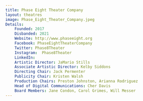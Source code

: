 ```yaml
---
title: Phase Eight Theater Company
layout: theatres
image: Phase_Eight_Theater_Company.jpeg
Details:
    Founded: 2017
    Disbanded: 2021
    Website: http://www.phaseeight.org
    Facebook: PhaseEightTheaterCompany
    Twitter: Phase8Theater
    Instagram: 	Phase8Theater
    LinkedIn: 
    Artistic Director: JaMario Stills
    Associate Artistic Director: Kelby Siddons
    Directing Chair: Jack Permenter
    Publicity Chair: Kristen Walsh
    Production Chairs: Preston Johnston, Arianna Rodriguez
    Head of Digital Communications: Cher Davis
    Board Members: Jane Condon, Carol Grimes, Will Messer
---
```



